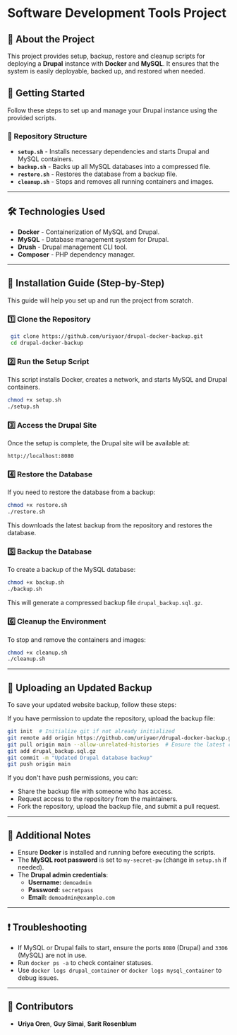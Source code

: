 # Software Development Tools Project

## 📌 About the Project
This project provides setup, backup, restore and cleanup scripts for deploying a **Drupal** instance with **Docker** and **MySQL**. It ensures that the system is easily deployable, backed up, and restored when needed.

## 🚀 Getting Started
Follow these steps to set up and manage your Drupal instance using the provided scripts.

### 📂 Repository Structure
- **`setup.sh`** - Installs necessary dependencies and starts Drupal and MySQL containers.
- **`backup.sh`** - Backs up all MySQL databases into a compressed file.
- **`restore.sh`** - Restores the database from a backup file.
- **`cleanup.sh`** - Stops and removes all running containers and images.

---

## 🛠️ Technologies Used
- **Docker** - Containerization of MySQL and Drupal.
- **MySQL** - Database management system for Drupal.
- **Drush** - Drupal management CLI tool.
- **Composer** - PHP dependency manager.

---

## 📖 Installation Guide (Step-by-Step)
This guide will help you set up and run the project from scratch.

### 1️⃣ Clone the Repository
```bash
 git clone https://github.com/uriyaor/drupal-docker-backup.git
 cd drupal-docker-backup
```

### 2️⃣ Run the Setup Script
This script installs Docker, creates a network, and starts MySQL and Drupal containers.
```bash
chmod +x setup.sh
./setup.sh
```

### 3️⃣ Access the Drupal Site
Once the setup is complete, the Drupal site will be available at:
```
http://localhost:8080
```

### 4️⃣ Restore the Database
If you need to restore the database from a backup:
```bash
chmod +x restore.sh
./restore.sh
```
This downloads the latest backup from the repository and restores the database.

### 5️⃣ Backup the Database
To create a backup of the MySQL database:
```bash
chmod +x backup.sh
./backup.sh
```
This will generate a compressed backup file `drupal_backup.sql.gz`.

### 6️⃣ Cleanup the Environment
To stop and remove the containers and images:
```bash
chmod +x cleanup.sh
./cleanup.sh
```
---

## 📌 Uploading an Updated Backup
To save your updated website backup, follow these steps:

If you have permission to update the repository, upload the backup file:
   ```bash
   git init  # Initialize git if not already initialized
   git remote add origin https://github.com/uriyaor/drupal-docker-backup.git  # Ensure the correct remote repository is set
   git pull origin main --allow-unrelated-histories  # Ensure the latest changes are fetched
   git add drupal_backup.sql.gz
   git commit -m "Updated Drupal database backup"
   git push origin main
   ```

If you don't have push permissions, you can:
   - Share the backup file with someone who has access.
   - Request access to the repository from the maintainers.
   - Fork the repository, upload the backup file, and submit a pull request.

---


## 📌 Additional Notes
- Ensure **Docker** is installed and running before executing the scripts.
- The **MySQL root password** is set to `my-secret-pw` (change in `setup.sh` if needed).
- The **Drupal admin credentials**:
  - **Username:** `demoadmin`
  - **Password:** `secretpass`
  - **Email:** `demoadmin@example.com`

---

## ❗ Troubleshooting
- If MySQL or Drupal fails to start, ensure the ports `8080` (Drupal) and `3306` (MySQL) are not in use.
- Run `docker ps -a` to check container statuses.
- Use `docker logs drupal_container` or `docker logs mysql_container` to debug issues.

---

## 👥 Contributors
- **Uriya Oren**, **Guy Simai**, **Sarit Rosenblum**
